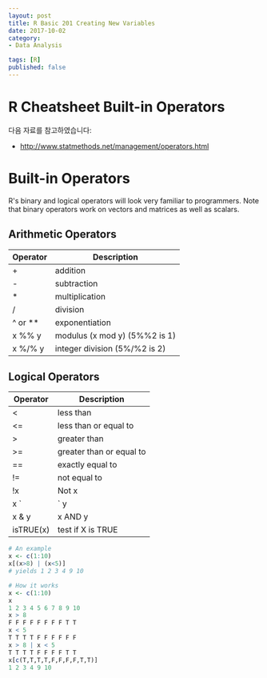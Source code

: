 ```yaml
---
layout: post  
title: R Basic 201 Creating New Variables  
date: 2017-10-02  
category:
- Data Analysis  

tags: [R]  
published: false  
---
```


# R Cheatsheet Built-in Operators

다음 자료를 참고하였습니다:  
- http://www.statmethods.net/management/operators.html

# Built-in Operators
R's binary and logical operators will look very familiar to programmers. Note that binary operators work on vectors and matrices as well as scalars.

## Arithmetic Operators

Operator | Description
---------|-------------
+	       | addition
-	       | subtraction
*	       | multiplication
/	       | division
^ or **	 | exponentiation
x %% y	 | modulus (x mod y) (5%%2 is 1)
x %/% y	 | integer division (5%/%2 is 2)


## Logical Operators

Operator  | Description
--------- |-------------
<	        |less than
<=	      |less than or equal to
>	        |greater than
>=	      |greater than or equal to
==	      |exactly equal to
!=	      |not equal to
!x	      |Not x
x `|` y	  |x OR y
x & y	    |x AND y
isTRUE(x)	|test if X is TRUE


```r
# An example
x <- c(1:10)
x[(x>8) | (x<5)]
# yields 1 2 3 4 9 10

# How it works
x <- c(1:10)
x
1 2 3 4 5 6 7 8 9 10
x > 8
F F F F F F F F T T
x < 5
T T T T F F F F F F
x > 8 | x < 5
T T T T F F F F T T
x[c(T,T,T,T,F,F,F,F,T,T)]
1 2 3 4 9 10
```
